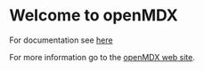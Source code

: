 # Welcome to openMDX

For documentation see [here](https://github.com/openmdx/openmdx-documentation/blob/master/README.md)

For more information go to the [openMDX web site](http://www.openmdx.org).
